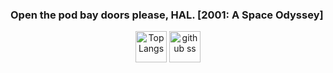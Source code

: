 ### Open the pod bay doors please, HAL.     [2001: A Space Odyssey]


<p align="center">    
   <img alt="Top Langs" height="50px" src="https://github-readme-stats.vercel.app/api/top-langs/?username=yu5uke-1024&show_icons=true&theme=tokyonight&hide=jupyter%20notebook" />
   <img alt="github ss" height="50px" src="http://github-readme-streak-stats.herokuapp.com?user=yu5uke-1024&theme=tokyonight" />
</p>
